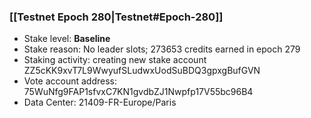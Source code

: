 ### [[Testnet Epoch 280|Testnet#Epoch-280]]
* Stake level: **Baseline**
* Stake reason: No leader slots; 273653 credits earned in epoch 279
* Staking activity: creating new stake account ZZ5cKK9xvT7L9WwyufSLudwxUodSuBDQ3gpxgBufGVN
* Vote account address: 75WuNfg9FAP1sfvxC7KN1gvdbZJ1Nwpfp17V55bc96B4
* Data Center: 21409-FR-Europe/Paris